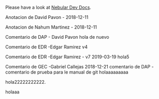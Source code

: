 Please have a look at [Nebular Dev Docs](https://github.com/akveo/nebular/blob/master/DEV_DOCS.md).

Anotacion de David Pavon - 2018-12-11

Anotacion de Nahum Martinez - 2018-12-11

Comentario de DAP - David Pavon hola de nuevo


Comentario de EDR -Edgar Ramirez v4

Comentario de EDR -Edgar Ramirez - v7 2019-03-19 hola5


Comentario de GEC -Gabriel Callejas 2018-12-21
comentario de DAP - comentario de prueba para le manual de git
holaaaaaaaaa

hola22222222222.

holaaa
